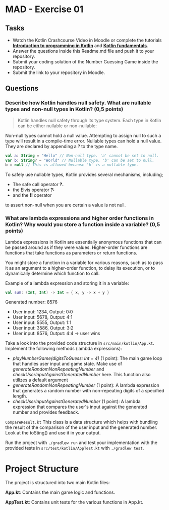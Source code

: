 # MAD - Exercise 01
## Tasks
* Watch the Kotlin Crashcourse Video in Moodle or complete the tutorials **[Introduction to programming in Kotlin](https://developer.android.com/courses/pathways/android-basics-compose-unit-1-pathway-1)** and **[Kotlin fundamentals](https://developer.android.com/courses/pathways/android-basics-compose-unit-2-pathway-1
)**.
* Answer the questions inside this Readme.md file and push it to your repository.
* Submit your coding solution of the Number Guessing Game inside the repository.
* Submit the link to your repository in Moodle.

## Questions
### Describe how Kotlin handles null safety. What are nullable types and non-null types in Kotlin? (0,5 points)

> Kotlin handles null safety through its type system. Each type in Kotlin can be either nullable or non-nullable:

Non-null types cannot hold a null value. Attempting to assign null to such a type will result in a compile-time error.
Nullable types can hold a null value. They are declared by appending a ? to the type name.

```kotlin
val a: String = "Hello" // Non-null type. 'a' cannot be set to null.
var b: String? = "World" // Nullable type. 'b' can be set to null.
b = null // This is allowed because 'b' is a nullable type.
```
To safely use nullable types, Kotlin provides several mechanisms, including;
- The safe call operator **?.**
- the Elvis operator **?:**
- and the **!!** operator

to assert non-null when you are certain a value is not null.

### What are lambda expressions and higher order functions in Kotlin? Why would you store a function inside a variable? (0,5 points)

Lambda expressions in Kotlin are essentially anonymous functions that can be passed around as if they were values. Higher-order functions are functions that take functions as parameters or return functions.

You might store a function in a variable for various reasons, such as to pass it as an argument to a higher-order function, to delay its execution, or to dynamically determine which function to call.

Example of a lambda expression and storing it in a variable:

```kotlin
val sum: (Int, Int) -> Int = { x, y -> x + y }
```

Generated number: 8576
-	User input: 1234, Output: 0:0
-	User input: 5678, Output: 4:1
-	User input: 5555, Output: 1:1
-	User input: 3586, Output: 3:2
-	User input: 8576, Output: 4:4 -> user wins

Take a look into the provided code structure in `src/main/kotlin/App.kt`. Implement the following methods (lambda expressions):
- _playNumberGame(digitsToGuess: Int = 4)_ (1 point): The main game loop that handles user input and game state. Make use of _generateRandomNonRepeatingNumber_ and _checkUserInputAgainstGeneratedNumber_ here. This function also utilizes a default argument 
- _generateRandomNonRepeatingNumber_ (1 point): A lambda expression that generates a random number with non-repeating digits of a specified length.
- _checkUserInputAgainstGeneratedNumber_ (1 point): A lambda expression that compares the user's input against the generated number and provides feedback.

``CompareResult.kt`` This class is a data structure which helps with bundling the result of the comparison of the user input and the generated number. Look at the toSting() and use it in your output.

Run the project with `./gradlew run` and test your implementation with the provided tests in `src/test/kotlin/AppTest.kt` with `./gradlew test`.

# Project Structure
The project is structured into two main Kotlin files:

**App.kt**: Contains the main game logic and functions.

**AppTest.kt**: Contains unit tests for the various functions in App.kt.

